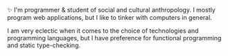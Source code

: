 ✨ I'm programmer & student of social and cultural anthropology. I mostly program web applications, but I like to tinker with computers in general. 

I am very eclectic when it comes to the choice of technologies and programming languages, but I have preference for functional programming and static type-checking.
